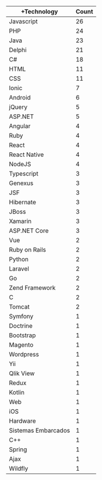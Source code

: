 |+Technology | Count |
|------------ | -----------|
| Javascript | 26 |
| PHP | 24 |
| Java | 23 |
| Delphi | 21 |
| C# | 18 |
| HTML | 11 |
| CSS | 11 |
| Ionic | 7 |
| Android | 6 |
| jQuery | 5 |
| ASP.NET | 5 |
| Angular | 4 |
| Ruby | 4 |
| React | 4 |
| React Native | 4 |
| NodeJS | 4 |
| Typescript | 3 |
| Genexus | 3 |
| JSF | 3 |
| Hibernate | 3 |
| JBoss | 3 |
| Xamarin | 3 |
| ASP.NET Core | 3 |
| Vue | 2 |
| Ruby on Rails | 2 |
| Python | 2 |
| Laravel | 2 |
| Go | 2 |
| Zend Framework | 2 |
| C | 2 |
| Tomcat | 2 |
| Symfony | 1 |
| Doctrine | 1 |
| Bootstrap | 1 |
| Magento | 1 |
| Wordpress | 1 |
| Yii | 1 |
| Qlik View | 1 |
| Redux | 1 |
| Kotlin | 1 |
| Web | 1 |
| iOS | 1 |
| Hardware | 1 |
| Sistemas Embarcados | 1 |
| C++ | 1 |
| Spring | 1 |
| Ajax | 1 |
| Wildfly | 1 |
